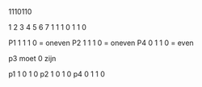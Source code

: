 1110110

1 2 3 4 5 6 7
1 1 1 0 1 1 0

P1 1 1 1 0 = oneven
P2 1 1 1 0 = oneven
P4 0 1 1 0 = even

p3 moet 0 zijn

p1 1 0 1 0
p2 1 0 1 0
p4 0 1 1 0